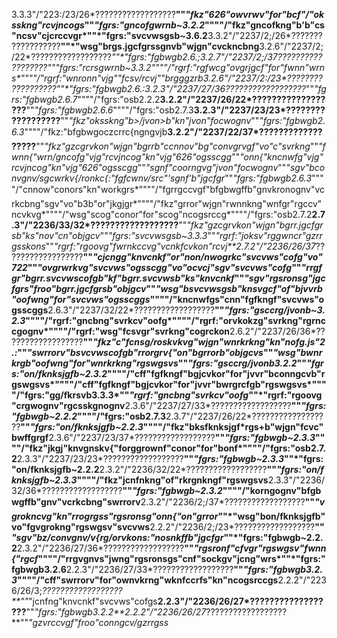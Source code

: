 3.3.3"/"223:/23/26*??????????????????**""*"fkz"626"owvrwv"for"bcf"/"oksskng"rcvjncogs*""*"fgrs:"gncofgwrnb~3.2.2*""""/"fkz"gncofkng"b'b"cs"ncsv"cjcrccvgr*""*"fgrs:"svcvwsgsb~3.6.2**3.3.2"/"2237/2;/26*??????????????????**""*"wsg"brgs.jgcfgrssgnvb"wjgn"cvckncbng**3.2.6"/"2237/2;/22*??????????????????**""*"fgrs:"fgbwgb2.6.;**3.2.7"/"2237/2;/37*??????????????????**""*"fgrs:"rcrsgwrnb~3.3.2*""""/"rgrf:"rgfwcg"ovgrjgcf"for"fwnn"wrns*""""/"rgrf:"wnronn"vjg""fcsv/rcvj""brgggzrb**3.2.6"/"2237/2:/23*??????????????????**""*"fgrs:"fgbwgb2.6.:**3.2.3"/"2237/27/36*??????????????????**""*"fgrs:"fgbwgb2.6.7*""""/"fgrs:"osb2.2.2**3.2.2"/"2237/26/22*??????????????????**""*"fgrs:"fgbwgb2.6.6*""""/"fgrs:"osb2.7.3**3.2.3"/"2237/23/23*??????????????????**""*"fkz"oksskng"b>/jvon>b"kn"jvon"focwognv*""*"fgrs:"fgbwgb2.6.3*""""/"fkz:"bfgbwgoczcrrc{ngngvjb**3.2.2"/"2237/22/37*??????????????????**""*"fkz"gzcgrvkon"wjgn"bgrrb"ccnnov"bg"convgrvgf"vo"c"svrkng*""*"fwnn{"wrn/gncofg"vjg"rcvjncog"kn"vjg"626"ogsscgg*""*"onn{"kncnwfg"vjg"rcvjncog"kn"vjg"626"ogsscgg*""*"sgnf"coorngvg"jvon"focwognv*""*"sgv"bconvgnv/sgcwrkv{/ronkc{:"fgfcwnv/src"'sgnf'b"jgcfgr*""*"fgrs:"fgbwgb2.6.3*""""/"cnnow"conors"kn"workgrs*""""/"fgrrgccvgf"bfgbwgffb"gnvkronognv"vcrkcbng"sgv"vo"b3b"or"jkgjgr*""""/"fkz"grror"wjgn"rwnnkng"wnfgr"rgccv"ncvkvg*""""/"wsg"scog"conor"for"scog"ncogsrccg*""""/"fgrs:"osb2.7.2**2.7.3"/"2236/33/32*??????????????????**""*"fkz"gzcgrvkon"wjgn"bgrr.jgcfgrsb"ks"nov"cn"objgcv*""*"fgrs:"svcvwsgsb~3.3.3*""*"rgrf:"joksv"rggwncr"gzrrgsskons*""*"rgrf:"rgoovg"fwrnkccvg"vcnkfcvkon"rcvj**2.7.2"/"2236/26/37*??????????????????**""*"cjcngg"knvcnkf"or"non/nwogrkc"svcvws"cofg"vo"722*""*"ovgrwrkvg"svcvws"ogsscgg"vo"ocvcj"sgv"svcvws"cofg*""*"rrgfgr"bgrr.svcvwscofgb"kf"bgrr.svcvwsb"ks"knvcnkf*""*"sgv"rgsronsg"jgcfgrs"froo"bgrr.jgcfgrsb"objgcv*""*"wsg"bsvcvwsgsb"knsvgcf"of"bjvvrb"oofwng"for"svcvws"ogsscggs*""""/"kncnwfgs"cnn"fgfkngf"svcvws"ogsscggs**2.6.3"/"2237/32/22*??????????????????**""*"fgrs:"gsccrg/jvonb~3.2.3*""""/"rgrf:"gncbng"svrkcv"oofg*""""/"rgrf:"orvkokzg"svrkng"rgrnccgognv*""""/"rgrf:"wsg"fcsvgr"svrkng"cogrckon**2.6.2"/"2237/26/36*??????????????????**""*"fkz"c"fcnsg/roskvkvg"wjgn"wnrkrkng"kn"nofg.js"2.:*""*"swrrorv"bsvcvwscofgb"rrorgrv{"on"bgrrorb"objgcvs*""*"wsg"bwnrkrgb"oofwng"for"wnrkrkng"rgswgsvs*""*"fgrs:"gsccrg/jvonb3.2.2*""*"fgrs:"on/fknksjgfb~2.3.2*""""/"cff"fgfkngf"bgjcvkor"for"jvvr"bconngcvb"rgswgsvs*""""/"cff"fgfkngf"bgjcvkor"for"jvvr"bwrgrcfgb"rgswgsvs*""""/"fgrs:"gg/fkrsvb3.3.3*""*"rgrf:"gncbng"svrkcv"oofg*""*"rgrf:"rgoovg"crgwognv"rgcsskgnognv**2.3.6"/"2237/27/33*??????????????????**""*"fgrs:"fgbwgb~2.2.2*""""/"fgrs:"osb2.7.3**2.3.7"/"2237/26/22*??????????????????**""*"fgrs:"on/fknksjgfb~2.2.3*""""/"fkz"bksfknksjgf*rgs+b"wjgn"fcvc"bwffgrgf**2.3.6"/"2237/23/37*??????????????????**""*"fgrs:"fgbwgb~2.3.3*""""/"fkz"jkgj"knvgnskv{"forggrownf"conor"for"bonf*""""/"fgrs:"osb2.7.2**2.3.3"/"2237/23/23*??????????????????**""*"fgrs:"fgbwgb~2.3.3*""*"fgrs:"on/fknksjgfb~2.2.2**2.3.2"/"2236/32/22*??????????????????**""*"fgrs:"on/fknksjgfb~2.3.3*""""/"fkz"jcnfnkng"of"rkrgnkngf"rgswgsvs**2.3.3"/"2236/32/36*??????????????????**""*"fgrs:"fgbwgb~2.3.2*""""/"korngognv"bfgbwgffb"gnv"vcrkcbng"swrrorv**2.3.2"/"2236/2;/37*??????????????????**""*"vgrokncvg"kn"rrogrgss"rgsronsg"onn{"on"grror*""*"wsg"bon/fknksjgfb"vo"fgvgrokng"rgswgsv"svcvws**2.2.2"/"2236/2;/23*??????????????????**""*"sgv"bz/convgnv/v{rg/orvkons:"nosnkffb"jgcfgr*""*"fgrs:"fgbwgb~2.2.2**2.3.2"/"2236/27/36*??????????????????**""*"rgsronf"cfvgr"rgswgsv"fwnn{"rgcf*""""/"rrgvgnvs"jwng"rgsronsgs"cnf"sockgv"jcng"wrs*""*"fgrs:"fgbwgb3.2.6**2.2.3"/"2236/27/33*??????????????????**""*"fgrs:"fgbwgb3.2.3*""""/"cff"swrrorv"for"ownvkrng"wknfccrfs"kn"ncogsrccgs**2.2.2"/"2236/26/3;*??????????????????**""*"jcnfng"knvcnkf"svcvws"cofgs**2.2.3"/"2236/26/27*??????????????????**""*"fgrs:"fgbwgb3.2.2**2.2.2"/"2236/26/27*??????????????????**""*"gzvrccvgf"froo"conngcv/gzrrgss*